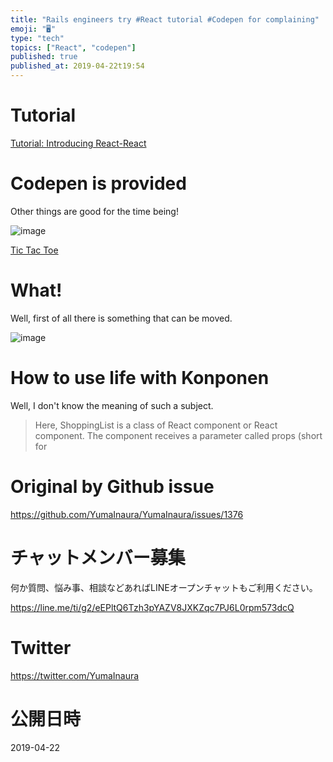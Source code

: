```yaml
---
title: "Rails engineers try #React tutorial #Codepen for complaining"
emoji: "🖥"
type: "tech"
topics: ["React", "codepen"]
published: true
published_at: 2019-04-22t19:54
---
```


# Tutorial 

[Tutorial: Introducing React-React](https://ja.reactjs.org/tutorial/tutorial.html#setup-for-the-tutorial)

# Codepen is provided 

Other things are good for the time being!

![image](https://user-images.githubusercontent.com/13635059/56489823-faeffe80-651d-11e9-891c-afb07f1d3edf.png)

[Tic Tac Toe](https://codepen.io/gaearon/pen/oWWQNa?editors=0010)

# What! 

Well, first of all there is something that can be moved.

![image](https://user-images.githubusercontent.com/13635059/56489862-2b379d00-651e-11e9-9dfd-df5c8c0ef273.png)

# How to use life with Konponen 

Well, I don't know the meaning of such a subject.

> Here, ShoppingList is a class of React component or React component. The component receives a parameter called props (short for



# Original by Github issue

https://github.com/YumaInaura/YumaInaura/issues/1376








<!-- Update From Qiita API -->

# チャットメンバー募集


何か質問、悩み事、相談などあればLINEオープンチャットもご利用ください。

https://line.me/ti/g2/eEPltQ6Tzh3pYAZV8JXKZqc7PJ6L0rpm573dcQ





# Twitter


https://twitter.com/YumaInaura


<!-- Update From Qiita API -->



# 公開日時

2019-04-22
